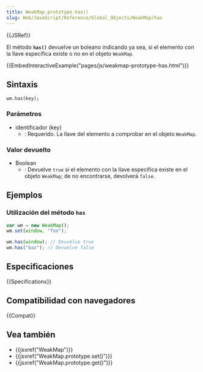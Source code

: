 ```yaml
---
title: WeakMap.prototype.has()
slug: Web/JavaScript/Reference/Global_Objects/WeakMap/has
---
```


{{JSRef}}

El método **`has()`** devuelve un boleano indicando ya sea, si el elemento con la llave específica existe o no en el objeto `WeakMap`.

{{EmbedInteractiveExample("pages/js/weakmap-prototype-has.html")}}

## Sintaxis

```
wm.has(key);
```

### Parámetros

- identificador (key)
  - : Requerido. La llave del elemento a comprobar en el objeto `WeakMap`.

### Valor devuelto

- Boolean
  - : Devuelve `true` si el elemento con la llave específica existe en el objeto `WeakMap`; de no encontrarse, devolverá `false`.

## Ejemplos

### Utilización del método `has`

```js
var wm = new WeakMap();
wm.set(window, "foo");

wm.has(window); // Devuelve true
wm.has("baz"); // Devuelve false
```

## Especificaciones

{{Specifications}}

## Compatibilidad con navegadores

{{Compat}}

## Vea también

- {{jsxref("WeakMap")}}
- {{jsxref("WeakMap.prototype.set()")}}
- {{jsxref("WeakMap.prototype.get()")}}
